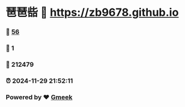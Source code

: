 # 琶琶啙 :link: https://zb9678.github.io 
### :page_facing_up: [56](https://zb9678.github.io/tag.html) 
### :speech_balloon: 1 
### :hibiscus: 212479 
### :alarm_clock: 2024-11-29 21:52:11 
### Powered by :heart: [Gmeek](https://github.com/Meekdai/Gmeek)
